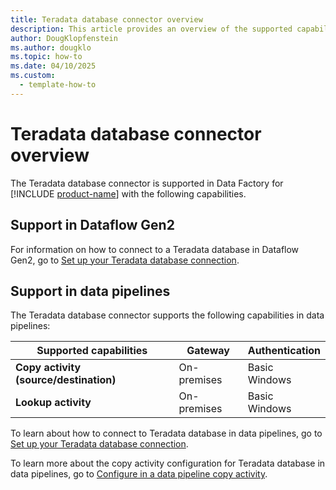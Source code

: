 ```yaml
---
title: Teradata database connector overview
description: This article provides an overview of the supported capabilities of the Teradata database connector.
author: DougKlopfenstein
ms.author: dougklo
ms.topic: how-to
ms.date: 04/10/2025
ms.custom:
  - template-how-to
---
```


# Teradata database connector overview

The Teradata database connector is supported in Data Factory for [!INCLUDE [product-name](../includes/product-name.md)] with the following capabilities.


## Support in Dataflow Gen2

For information on how to connect to a Teradata database in Dataflow Gen2, go to [Set up your Teradata database connection](connector-teradata-database.md).

## Support in data pipelines

The Teradata database connector supports the following capabilities in data pipelines:

| Supported capabilities | Gateway | Authentication |
| --- | --- | ---|
| **Copy activity (source/destination)** | On-premises | Basic <br> Windows |
| **Lookup activity** | On-premises | Basic <br> Windows |

To learn about how to connect to Teradata database in data pipelines, go to [Set up your Teradata database connection](connector-teradata-database.md).

To learn more about the copy activity configuration for Teradata database in data pipelines, go to [Configure in a data pipeline copy activity](connector-teradata-copy-activity.md).